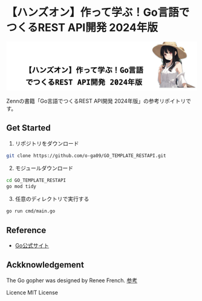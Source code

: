 # 【ハンズオン】作って学ぶ！Go言語でつくるREST API開発 2024年版

<img src="./docs/image.png">

Zennの書籍「Go言語でつくるREST API開発 2024年版」の参考リポイトリです。

## Get Started

1. リポジトリをダウンロード

```bash
git clone https://github.com/o-ga09/GO_TEMPLATE_RESTAPI.git
```



2. モジュールダウンロード

```bash
cd GO_TEMPLATE_RESTAPI
go mod tidy
```

3. 任意のディレクトリで実行する

```bash
go run cmd/main.go
```

## Reference

- [Go公式サイト](https://go.dev/)

## Ackknowledgement

The Go gopher was designed by Renee French. [参考](http://reneefrench.blogspot.com/)

Licence MIT License